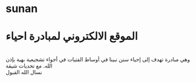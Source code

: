 # sunan
<h1>الموقع الالكتروني لمبادرة احياء</h1>
<br>
وهي مبادرة تهدف إلى إحياء سنن نبينا في أوساط الفتيات في أجواء تشجيعية بهية بإذن الله. مع تحديات شيقة 
<br>
نسال الله القبول


